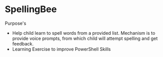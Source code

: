 # SpellingBee

Purpose's

* Help child learn to spell words from a provided list.  Mechanism is to provide voice prompts, from which child will attempt spelling and get feedback.
* Learning Exercise to improve PowerShell Skills




